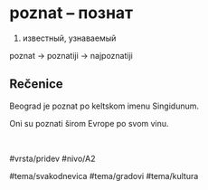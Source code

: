 # poznat – познат

1. известный, узнаваемый

poznat → poznatiji → najpoznatiji

## Rečenice

Beograd je poznat po keltskom imenu Singidunum.

Oni su poznati širom Evrope po svom vinu.

<br>

#vrsta/pridev
#nivo/A2

#tema/svakodnevica
#tema/gradovi
#tema/kultura
